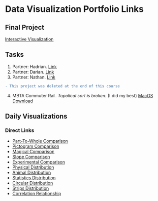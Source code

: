 # Data Visualization Portfolio Links
## Final Project
[Interactive Visualization](https://github.com/cabouezzi/Interactive-Weather.git)
## Tasks
1. Partner: Hadrian. [Link](https://hadrian-reppas.github.io/CSC630/Addison/index.html)
2. Partner: Darian. [Link](https://docs.google.com/document/d/137JjFOPwSv0grIksd3PB86TB2AlE9iwl-rxAegaY7tw/edit?usp=sharing)
3. Partner: Nathan. [Link](https://github.com/CSC630/group-task-3/tree/main/Group%20task%203)
```diff
- This project was deleted at the end of this course
```
4. MBTA Commuter Rail. _Topolical sort is broken._ (I did my best) [MacOS Download](https://github.com/cabouezzi22/CSC630-Portfolio/raw/main/BostonCommute.zip)
## Daily Visualizations
### Direct Links
- [Part-To-Whole Comparison](PartToWhole.jpeg)
- [Pictogram Comparison](Pictogram.png)
- [Magical Comparison](Magical.png)
- [Slope Comparison](LebanonTrade.png)
- [Experimental Comparison](NuclearTests.png)
- [Physical Distribution](HockeyFights.png)
- [Animal Distribution](VermontAnimalCollisions.png)
- [Statistics Distribution](NBAStats.pdf)
- [Circular Distribution](SunflowerSpiral.png)
- [Strips Distribution](Strips.png)
- [Correlation Relationship](MoreCarStuff.png)
